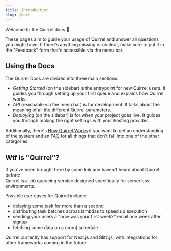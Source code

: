 ```yaml
---
title: Introduction
slug: /docs
---
```


Welcome to the Quirrel docs 🎉  

These pages aim to guide your usage of Quirrel and answer all questions you might have.
If there's anything missing or unclear, make sure to put it in the "Feedback" form that's accessible via the menu bar.

## Using the Docs

The Quirrel Docs are divided into three main sections:

- *Getting Started* (on the sidebar) is the entrypoint for new Quirrel users. It guides you through setting up your first queue and explains how Quirrel works.
- *API* (reachable via the menu bar) is for development. It talks about the meaning of all the different Quirrel parameters.
- *Deploying* (on the sidebar) is for when your project goes live. It guides you through making the right settings with your hosting provider.

Additionally, there's [How Quirrel Works](docs/how-quirrel-works) if you want to get an understanding of the system and an [FAQ](docs/faq) for all things that don't fall into one of the other categories.

## Wtf is "Quirrel"?

If you've been brought here by some link and haven't heard about Quirrel before:  
Quirrel is a job queueing service designed specifically for serverless environments.

Possible use-cases for Quirrel include:
- delaying some task for more than a second
- distributing task batches across lambdas to speed up execution
- sending your users a "how was your first week?" email one week after signup
- fetching some data on a (cron) schedule

Quirrel currently has support for Next.js and Blitz.js, with integrations for other frameworks coming in the future.

